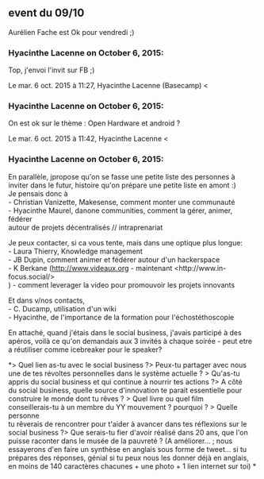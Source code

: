 ## event du 09/10



Aurélien Fache est Ok pour vendredi ;)



### **Hyacinthe Lacenne** on October 6, 2015:



Top, j'envoi l'invit sur FB ;)  
  
Le mar. 6 oct. 2015 à 11:27, Hyacinthe Lacenne (Basecamp) &lt;



### **Hyacinthe Lacenne** on October 6, 2015:



On est ok sur le thème : Open Hardware et android ?  
  
Le mar. 6 oct. 2015 à 11:42, Hyacinthe Lacenne &lt;



### **Hyacinthe Lacenne** on October 6, 2015:



En parallèle, jpropose qu'on se fasse une petite liste des personnes à  
inviter dans le futur, histoire qu'on prépare une petite liste en amont :)  
Je pensais donc à  
\- Christian Vanizette, Makesense, comment monter une communauté  
\- Hyacinthe Maurel, danone communities, comment la gérer, animer, fédérer  
autour de projets décentralisés // intraprenariat  
  
Je peux contacter, si ca vous tente, mais dans une optique plus longue:  
\- Laura Thierry, Knowledge management  
\- JB Dupin, comment animer et fédérer autour d'un hackerspace  
\- K Berkane (<http://www.videaux.org> \- maintenant <http://www.in-
focus.social/>  
) - comment leverager la video pour promouvoir les projets innovants  
  
Et dans v/nos contacts,  
\- C. Ducamp, utilisation d'un wiki  
\- Hyacinthe, de l'importance de la formation pour l'échostéthoscopie  
  
En attaché, quand j'étais dans le social business, j'avais participé à des  
apéros, voilà ce qu'on demandais aux 3 invités à chaque soirée - peut etre  
a réutiliser comme icebreaker pour le speaker?  
  
*&gt; Quel lien as-tu avec le social business ?&gt; Peux-tu partager avec nous  
une de tes révoltes personnelles dans le système actuelle ? &gt; Qu'as-tu  
appris du social business et qui continue à nourrir tes actions ?&gt; A côté  
du social business, quelle source d'innovation te parait essentielle pour  
construire le monde dont tu rêves ? &gt; Quel livre ou quel film  
conseillerais-tu à un membre du YY mouvement ? pourquoi ? &gt; Quelle personne  
tu rêverais de rencontrer pour t'aider à avancer dans tes réflexions sur le  
social business ?&gt; Que serais-tu fier d'avoir réalisé dans 20 ans, que l'on  
puisse raconter dans le musée de la pauvreté ? (A améliorer... ; nous  
essayerons d'en faire un synthèse en anglais sous forme de tweet... si tu  
prépares des réponses, génial si tu peux nous les donner déjà en anglais,  
en moins de 140 caractères chacunes + une photo + 1 lien internet sur toi) *



